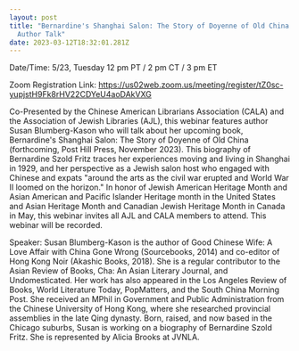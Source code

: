```yaml
---
layout: post
title: "Bernardine's Shanghai Salon: The Story of Doyenne of Old China - An
  Author Talk"
date: 2023-03-12T18:32:01.281Z
---
```

Date/Time: 5/23, Tuesday 12 pm PT / 2 pm CT / 3 pm ET

Zoom Registration Link: <https://us02web.zoom.us/meeting/register/tZ0sc-yupjstH9Fk8rHV22CDYeU4aoDAkVXG>

Co-Presented by the Chinese American Librarians Association (CALA) and the Association of Jewish Libraries (AJL), this webinar features author Susan Blumberg-Kason who will talk about her upcoming book, Bernardine's Shanghai Salon: The Story of Doyenne of Old China (forthcoming, Post Hill Press, November 2023). This biography of Bernardine Szold Fritz traces her experiences moving and living in Shanghai in 1929, and her perspective as a Jewish salon host who engaged with Chinese and expats "around the arts as the civil war erupted and World War II loomed on the horizon." In honor of Jewish American Heritage Month and Asian American and Pacific Islander Heritage month in the United States and Asian Heritage Month and Canadian Jewish Heritage Month in Canada in May, this webinar invites all AJL and CALA members to attend. This webinar will be recorded.

Speaker: Susan Blumberg-Kason is the author of Good Chinese Wife: A Love Affair with China Gone Wrong (Sourcebooks, 2014) and co-editor of Hong Kong Noir (Akashic Books, 2018). She is a regular contributor to the Asian Review of Books, Cha: An Asian Literary Journal, and Undomesticated. Her work has also appeared in the Los Angeles Review of Books, World Literature Today, PopMatters, and the South China Morning Post. She received an MPhil in Government and Public Administration from the Chinese University of Hong Kong, where she researched provincial assemblies in the late Qing dynasty. Born, raised, and now based in the Chicago suburbs, Susan is working on a biography of Bernardine Szold Fritz. She is represented by Alicia Brooks at JVNLA.